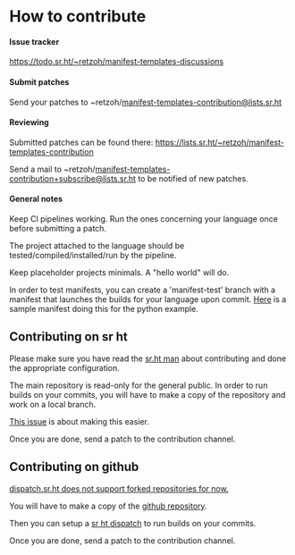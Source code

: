 # How to contribute

#### Issue tracker
https://todo.sr.ht/~retzoh/manifest-templates-discussions
#### Submit patches
Send your patches to
~retzoh/manifest-templates-contribution@lists.sr.ht
#### Reviewing
Submitted patches can be found there: https://lists.sr.ht/~retzoh/manifest-templates-contribution

Send a mail to
~retzoh/manifest-templates-contribution+subscribe@lists.sr.ht to be
notified of new patches.
#### General notes
Keep CI pipelines working. Run the ones concerning your language
once before submitting a patch.

The project attached to the language should be
tested/compiled/installed/run by the pipeline.

Keep placeholder projects minimals. A "hello world" will do.

In order to test manifests, you can create a 'manifest-test' branch
with a manifest that launches the builds for your language upon commit.
[Here](https://git.sr.ht/~retzoh/manifest_templates/tree/python_anaconda_builds/.build.yml)
is a sample manifest doing this for the python example.

## Contributing on sr ht
Please make sure you have read the
[sr.ht man](https://man.sr.ht/git.sr.ht/send-email.md) about
contributing and done the appropriate configuration.

The main repository is read-only for the general public. In order to
run builds on your commits, you will have to make a copy of the
repository and work on a local branch.

[This issue](https://todo.sr.ht/~sircmpwn/git.sr.ht/164) is about
making this easier.

Once you are done, send a patch to the contribution channel.

## Contributing on github
[dispatch.sr.ht does not support forked repositories for now.](https://todo.sr.ht/~sircmpwn/dispatch.sr.ht/19)

You will have to make a copy of the
[github repository](https://git.sr.ht/~retzoh/manifest_templates).

Then you can setup a [sr ht dispatch](https://dispatch.sr.ht/) to run
builds on your commits.

Once you are done, send a patch to the contribution channel.

